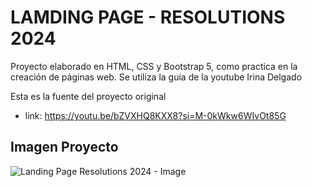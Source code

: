 # LAMDING PAGE - RESOLUTIONS 2024

Proyecto elaborado en HTML, CSS y Bootstrap 5, como practica en la creación de páginas web.
Se utiliza la guía de la youtube Irina Delgado

Esta es la fuente del proyecto original
- link: https://youtu.be/bZVXHQ8KXX8?si=M-0kWkw6WIvOt85G

## Imagen Proyecto

![Landing Page Resolutions 2024 - Image](https://github.com/FranciscoTulkn/LandingPage-Resolutions2024/assets/88959166/fc019f91-5791-4bfa-8a97-89d080e2adfb)

